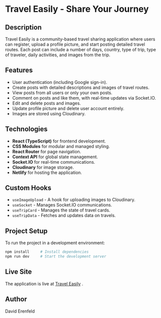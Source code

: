 # Travel Easily - Share Your Journey

## Description

Travel Easily is a community-based travel sharing application where users can register, upload a profile picture, and start posting detailed travel routes. Each post can include a number of days, country, type of trip, type of traveler, daily activities, and images from the trip.

## Features

- User authentication (including Google sign-in).
- Create posts with detailed descriptions and images of travel routes.
- View posts from all users or only your own posts.
- Comment on posts and like them, with real-time updates via Socket.IO.
- Edit and delete posts and images.
- Update profile picture and delete user account entirely.
- Images are stored using Cloudinary.

## Technologies

- **React (TypeScript)** for frontend development.
- **CSS Modules** for modular and managed styling.
- **React Router** for page navigation.
- **Context API** for global state management.
- **Socket.IO** for real-time communications.
- **Cloudinary** for image storage.
- **Netlify** for hosting the application.

## Custom Hooks

- `useImageUpload` - A hook for uploading images to Cloudinary.
- `useSocket` - Manages Socket.IO communications.
- `useTripCard` - Manages the state of travel cards.
- `useTripData` - Fetches and updates data on travels.

## Project Setup

To run the project in a development environment:

```bash
npm install     # Install dependencies
npm run dev     # Start the development server


```

## Live Site

The application is live at [Travel Easily](https://travel-easily-app.netlify.app/register) .

## Author

David Erenfeld
